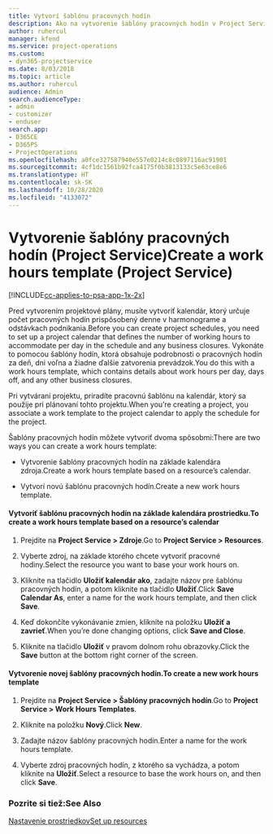```yaml
---
title: Vytvorí šablónu pracovných hodín
description: Ako na vytvorenie šablóny pracovných hodín v Project Service
author: ruhercul
manager: kfend
ms.service: project-operations
ms.custom:
- dyn365-projectservice
ms.date: 8/03/2018
ms.topic: article
ms.author: ruhercul
audience: Admin
search.audienceType:
- admin
- customizer
- enduser
search.app:
- D365CE
- D365PS
- ProjectOperations
ms.openlocfilehash: a0fce327587940e557e0214c8c0897116ac91901
ms.sourcegitcommit: 4cf1dc1561b92fca4175f0b3813133c5e63ce8e6
ms.translationtype: HT
ms.contentlocale: sk-SK
ms.lasthandoff: 10/28/2020
ms.locfileid: "4133072"
---
```

# <a name="create-a-work-hours-template-project-service"></a><span data-ttu-id="21b82-103">Vytvorenie šablóny pracovných hodín (Project Service)</span><span class="sxs-lookup"><span data-stu-id="21b82-103">Create a work hours template (Project Service)</span></span>

[!INCLUDE[cc-applies-to-psa-app-1x-2x](../includes/cc-applies-to-psa-app-1x-2x.md)]

<span data-ttu-id="21b82-104">Pred vytvorením projektové plány, musíte vytvoriť kalendár, ktorý určuje počet pracovných hodín prispôsobený denne v harmonograme a odstávkach podnikania.</span><span class="sxs-lookup"><span data-stu-id="21b82-104">Before you can create project schedules, you need to set up a project calendar that defines the number of working hours to accommodate per day in the schedule and any business closures.</span></span> <span data-ttu-id="21b82-105">Vykonáte to pomocou šablóny hodín, ktorá obsahuje podrobnosti o pracovných hodín za deň, dni voľna a žiadne ďalšie zatvorenia prevádzok.</span><span class="sxs-lookup"><span data-stu-id="21b82-105">You do this with a work hours template, which contains details about work hours per day, days off, and any other business closures.</span></span>  
  
 <span data-ttu-id="21b82-106">Pri vytváraní projektu, priradíte pracovnú šablónu na kalendár, ktorý sa použije pri plánovaní tohto projektu.</span><span class="sxs-lookup"><span data-stu-id="21b82-106">When you’re creating a project, you associate a work template to the project calendar to apply the schedule for the project.</span></span>  
  
 <span data-ttu-id="21b82-107">Šablóny pracovných hodín môžete vytvoriť dvoma spôsobmi:</span><span class="sxs-lookup"><span data-stu-id="21b82-107">There are two ways you can create a work hours template:</span></span>  
  
-   <span data-ttu-id="21b82-108">Vytvorenie šablóny pracovných hodín na základe kalendára zdroja.</span><span class="sxs-lookup"><span data-stu-id="21b82-108">Create a work hours template based on a resource’s calendar.</span></span>  
  
-   <span data-ttu-id="21b82-109">Vytvorí novú šablónu pracovných hodín.</span><span class="sxs-lookup"><span data-stu-id="21b82-109">Create a new work hours template.</span></span>  
  
#### <a name="to-create-a-work-hours-template-based-on-a-resources-calendar"></a><span data-ttu-id="21b82-110">Vytvoriť šablónu pracovných hodín na základe kalendára prostriedku.</span><span class="sxs-lookup"><span data-stu-id="21b82-110">To create a work hours template based on a resource’s calendar</span></span>  
  
1.  <span data-ttu-id="21b82-111">Prejdite na **Project Service > Zdroje**.</span><span class="sxs-lookup"><span data-stu-id="21b82-111">Go to **Project Service > Resources**.</span></span>  
  
2.  <span data-ttu-id="21b82-112">Vyberte zdroj, na základe ktorého chcete vytvoriť pracovné hodiny.</span><span class="sxs-lookup"><span data-stu-id="21b82-112">Select the resource you want to base your work hours on.</span></span>  
  
3.  <span data-ttu-id="21b82-113">Kliknite na tlačidlo **Uložiť kalendár ako**, zadajte názov pre šablónu pracovných hodín, a potom kliknite na tlačidlo **Uložiť**.</span><span class="sxs-lookup"><span data-stu-id="21b82-113">Click **Save Calendar As**, enter a name for the work hours template, and then click **Save**.</span></span>  
  
4.  <span data-ttu-id="21b82-114">Keď dokončíte vykonávanie zmien, kliknite na položku **Uložiť a zavrieť**.</span><span class="sxs-lookup"><span data-stu-id="21b82-114">When you’re done changing options, click **Save and Close**.</span></span>  
  
5.  <span data-ttu-id="21b82-115">Kliknite na tlačidlo **Uložiť** v pravom dolnom rohu obrazovky.</span><span class="sxs-lookup"><span data-stu-id="21b82-115">Click the **Save** button at the bottom right corner of the screen.</span></span>  
  
#### <a name="to-create-a-new-work-hours-template"></a><span data-ttu-id="21b82-116">Vytvorenie novej šablóny pracovných hodín.</span><span class="sxs-lookup"><span data-stu-id="21b82-116">To create a new work hours template</span></span>  
  
1.  <span data-ttu-id="21b82-117">Prejdite na **Project Service > Šablóny pracovných hodín**.</span><span class="sxs-lookup"><span data-stu-id="21b82-117">Go to **Project Service > Work Hours Templates**.</span></span>  
  
2.  <span data-ttu-id="21b82-118">Kliknite na položku **Nový**.</span><span class="sxs-lookup"><span data-stu-id="21b82-118">Click **New**.</span></span>  
  
3.  <span data-ttu-id="21b82-119">Zadajte názov šablóny pracovných hodín.</span><span class="sxs-lookup"><span data-stu-id="21b82-119">Enter a name for the work hours template.</span></span>  
  
4.  <span data-ttu-id="21b82-120">Vyberte zdroj pracovných hodín, z ktorého sa vychádza, a potom kliknite na **Uložiť**.</span><span class="sxs-lookup"><span data-stu-id="21b82-120">Select a resource to base the work hours on, and then click **Save**.</span></span>  
  
### <a name="see-also"></a><span data-ttu-id="21b82-121">Pozrite si tiež:</span><span class="sxs-lookup"><span data-stu-id="21b82-121">See Also</span></span>  
 [<span data-ttu-id="21b82-122">Nastavenie prostriedkov</span><span class="sxs-lookup"><span data-stu-id="21b82-122">Set up resources</span></span>](../psa/set-up-resources.md)
